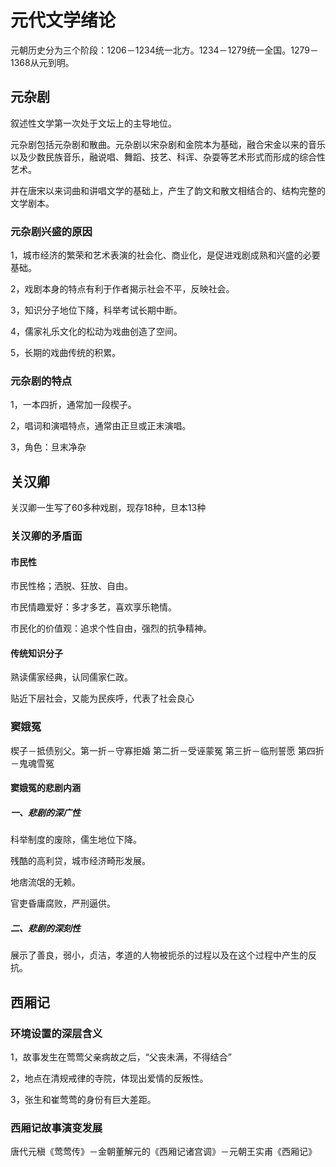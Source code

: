 # 元代文学绪论

元朝历史分为三个阶段：1206－1234统一北方。1234－1279统一全国。1279－1368从元到明。

## 元杂剧

叙述性文学第一次处于文坛上的主导地位。

元杂剧包括元杂剧和散曲。元杂剧以宋杂剧和金院本为基础，融合宋金以来的音乐以及少数民族音乐，融说唱、舞蹈、技艺、科诨、杂耍等艺术形式而形成的综合性艺术。

并在唐宋以来词曲和讲唱文学的基础上，产生了韵文和散文相结合的、结构完整的文学剧本。

### 元杂剧兴盛的原因

1，城市经济的繁荣和艺术表演的社会化、商业化，是促进戏剧成熟和兴盛的必要基础。

2，戏剧本身的特点有利于作者揭示社会不平，反映社会。

3，知识分子地位下降，科举考试长期中断。

4，儒家礼乐文化的松动为戏曲创造了空间。

5，长期的戏曲传统的积累。

### 元杂剧的特点

1，一本四折，通常加一段楔子。

2，唱词和演唱特点，通常由正旦或正末演唱。

3，角色：旦末净杂

## 关汉卿

关汉卿一生写了60多种戏剧，现存18种，旦本13种

### 关汉卿的矛盾面

#### 市民性

市民性格；洒脱、狂放、自由。

市民情趣爱好：多才多艺，喜欢享乐艳情。

市民化的价值观：追求个性自由，强烈的抗争精神。

#### 传统知识分子

熟读儒家经典，认同儒家仁政。

贴近下层社会，又能为民疾呼，代表了社会良心

### 窦娥冤

楔子－抵债别父。第一折－守寡拒婚 第二折－受诬蒙冤 第三折－临刑誓愿 第四折－鬼魂雪冤

#### 窦娥冤的悲剧内涵

##### 一、悲剧的深广性

科举制度的废除，儒生地位下降。

残酷的高利贷，城市经济畸形发展。

地痞流氓的无赖。

官吏昏庸腐败，严刑逼供。

##### 二、悲剧的深刻性

展示了善良，弱小，贞洁，孝道的人物被扼杀的过程以及在这个过程中产生的反抗。

## 西厢记

### 环境设置的深层含义

1，故事发生在莺莺父亲病故之后，“父丧未满，不得结合”

2，地点在清规戒律的寺院，体现出爱情的反叛性。

3，张生和崔莺莺的身份有巨大差距。

### 西厢记故事演变发展

唐代元稹《莺莺传》－金朝董解元的《西厢记诸宫调》－元朝王实甫《西厢记》




